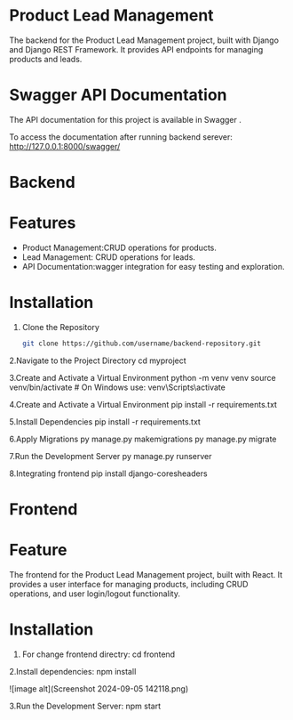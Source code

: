 # Product Lead Management 
The backend for the Product Lead Management project, built with Django and Django REST Framework.
It provides API endpoints for managing products and leads.

# Swagger API Documentation
   The API documentation for this project is available in Swagger .
   
   To access the documentation after running backend serever: http://127.0.0.1:8000/swagger/

# Backend
# Features

- Product Management:CRUD operations for products.
- Lead Management: CRUD operations for leads.
- API Documentation:wagger integration for easy testing and exploration.

# Installation

1. Clone the Repository
   ```bash
   git clone https://github.com/username/backend-repository.git
2.Navigate to the Project Directory
  cd myproject

3.Create and Activate a Virtual Environment
  python -m venv venv
  source venv/bin/activate  # On Windows use: venv\Scripts\activate
  
4.Create and Activate a Virtual Environment
  pip install -r requirements.txt

5.Install Dependencies
  pip install -r requirements.txt

6.Apply Migrations
  py manage.py makemigrations
  py manage.py migrate

7.Run the Development Server
  py manage.py runserver

8.Integrating frontend
  pip install django-coresheaders

# Frontend
# Feature
The frontend for the Product Lead Management project, built with React. 
It provides a user interface for managing products, including CRUD operations, 
and user login/logout functionality.


# Installation

1. For change frontend directry: cd frontend

2.Install dependencies: npm install


![image alt](Screenshot 2024-09-05 142118.png)

3.Run the Development Server: npm start


  
  


